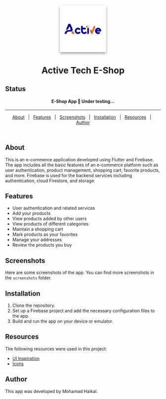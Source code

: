 <div align="center" id="top"> 
  <img src="https://github.com/Mohamad-Haikal/ActiveTech_flutter_shop/blob/master/assets/images/launcher-icon.png" alt="App Icon" width="150" height="150" style="box-shadow: 0 4px 8px rgba(0, 0, 0, 0.4);"/>
</div>



<h1 align="center">Active Tech E-Shop</h1>

<!-- <p align="center">
  <img alt="Github top language" src="https://img.shields.io/github/languages/top/rahul-badgujar/e_commerce_app_flutter?color=56BEB8">

  <img alt="Github language count" src="https://img.shields.io/github/languages/count/rahul-badgujar/e_commerce_app_flutter?color=56BEB8">

  <img alt="Repository size" src="https://img.shields.io/github/repo-size/rahul-badgujar/e_commerce_app_flutter?color=56BEB8">

  <img alt="License" src="https://img.shields.io/github/license/rahul-badgujar/e_commerce_app_flutter?color=56BEB8">
</p> -->

## Status

<h4 align="center">
	E-Shop App 🚀 Under testing...
</h4>

<hr>

<p align="center">
  <a href="#about">About</a> &#xa0; | &#xa0; 
  <a href="#features">Features</a> &#xa0; | &#xa0;
  <a href="#screenshots">Screenshots</a> &#xa0; | &#xa0;
  <a href="#installation">Installation</a> &#xa0; | &#xa0;
  <a href="#resources">Resources</a> &#xa0; | &#xa0;
  <a href="#author">Author</a>
</p>

<br>

## About

This is an e-commerce application developed using Flutter and Firebase. The app includes all the basic features of an e-commerce platform such as user authentication, product management, shopping cart, favorite products, and more. Firebase is used for the backend services including authentication, cloud Firestore, and storage.

## Features

- User authentication and related services
- Add your products
- View products added by other users
- View products of different categories
- Maintain a shopping cart
- Mark products as your favorites
- Manage your addresses
- Review the products you buy

## Screenshots

Here are some screenshots of the app. You can find more screenshots in the `screenshots` folder.

## Installation

1. Clone the repository.
2. Set up a Firebase project and add the necessary configuration files to the app.
3. Build and run the app on your device or emulator.

## Resources

The following resources were used in this project:

- [UI Inspiration](https://github.com/abuanwar072/E-commerce-Complete-Flutter-UI)
- [Icons](https://www.flaticon.com/)

## Author

This app was developed by Mohamad Haikal.
